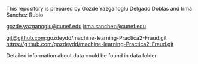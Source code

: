 This repository is prepared by Gozde Yazganoglu Delgado Doblas and Irma Sanchez Rubio

gozde.yazganoglu@cunef.edu
irma.sanchez@cunef.edu

git@github.com:gozdeydd/machine-learning-Practica2-Fraud.git
https://github.com/gozdeydd/machine-learning-Practica2-Fraud.git




Detailed information about data could be found in data folder.


